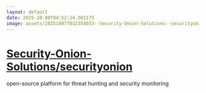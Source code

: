```yaml
---
layout: default
date: 2025-10-08T04:52:24.501175
image: assets/20251007T032354033--Security-Onion-Solutions--securityonion--20251007T034337912--cropped.png
---
```


# [Security-Onion-Solutions/securityonion](https://github.com/Security-Onion-Solutions/securityonion)

open-source platform for threat hunting and security monitoring
